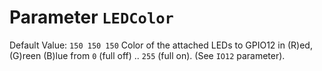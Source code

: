 # Parameter `LEDColor`
Default Value: `150 150 150`
Color of the attached LEDs to GPIO12 in (R)ed, (G)reen (B)lue from `0` (full off) .. `255` (full on). 
(See `IO12` parameter).
